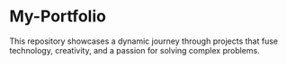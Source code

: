 # My-Portfolio
This repository showcases a dynamic journey through projects that fuse technology, creativity, and a passion for solving complex problems. 
